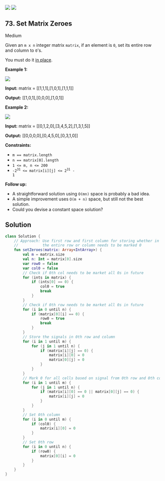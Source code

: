 [![](https://img.shields.io/github/stars/javadev/LeetCode-in-Kotlin?label=Stars&style=flat-square)](https://github.com/javadev/LeetCode-in-Kotlin)
[![](https://img.shields.io/github/forks/javadev/LeetCode-in-Kotlin?label=Fork%20me%20on%20GitHub%20&style=flat-square)](https://github.com/javadev/LeetCode-in-Kotlin/fork)

## 73\. Set Matrix Zeroes

Medium

Given an `m x n` integer matrix `matrix`, if an element is `0`, set its entire row and column to `0`'s.

You must do it [in place](https://en.wikipedia.org/wiki/In-place_algorithm).

**Example 1:**

![](https://assets.leetcode.com/uploads/2020/08/17/mat1.jpg)

**Input:** matrix = \[\[1,1,1],[1,0,1],[1,1,1]]

**Output:** [[1,0,1],[0,0,0],[1,0,1]]

**Example 2:**

![](https://assets.leetcode.com/uploads/2020/08/17/mat2.jpg)

**Input:** matrix = \[\[0,1,2,0],[3,4,5,2],[1,3,1,5]]

**Output:** [[0,0,0,0],[0,4,5,0],[0,3,1,0]]

**Constraints:**

*   `m == matrix.length`
*   `n == matrix[0].length`
*   `1 <= m, n <= 200`
*   <code>-2<sup>31</sup> <= matrix[i][j] <= 2<sup>31</sup> - 1</code>

**Follow up:**

*   A straightforward solution using `O(mn)` space is probably a bad idea.
*   A simple improvement uses `O(m + n)` space, but still not the best solution.
*   Could you devise a constant space solution?

## Solution

```kotlin
class Solution {
    // Approach: Use first row and first column for storing whether in future
    //           the entire row or column needs to be marked 0
    fun setZeroes(matrix: Array<IntArray>) {
        val m = matrix.size
        val n: Int = matrix[0].size
        var row0 = false
        var col0 = false
        // Check if 0th col needs to be market all 0s in future
        for (ints in matrix) {
            if (ints[0] == 0) {
                col0 = true
                break
            }
        }
        // Check if 0th row needs to be market all 0s in future
        for (i in 0 until n) {
            if (matrix[0][i] == 0) {
                row0 = true
                break
            }
        }
        // Store the signals in 0th row and column
        for (i in 1 until m) {
            for (j in 1 until n) {
                if (matrix[i][j] == 0) {
                    matrix[i][0] = 0
                    matrix[0][j] = 0
                }
            }
        }
        // Mark 0 for all cells based on signal from 0th row and 0th column
        for (i in 1 until m) {
            for (j in 1 until n) {
                if (matrix[i][0] == 0 || matrix[0][j] == 0) {
                    matrix[i][j] = 0
                }
            }
        }
        // Set 0th column
        for (i in 0 until m) {
            if (col0) {
                matrix[i][0] = 0
            }
        }
        // Set 0th row
        for (i in 0 until n) {
            if (row0) {
                matrix[0][i] = 0
            }
        }
    }
}
```